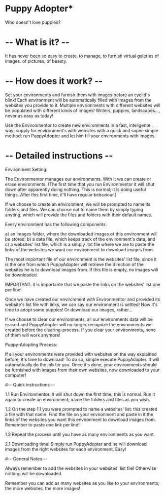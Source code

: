 
# Puppy Adopter*

Who doesn't love puppies?

# -- What is it? --

It has never been so easy to create, to manage, to furnish virtual galeries
of images. of pictures, of beauty.


# -- How does it work? --

Set your environments and furnish them with images before an eyelid's blink!
Each environment will be automatically filled with images from the websites
you provide to it. Multiple envrionments with different websites will be
populated with different kinds of images! Writers, puppies, landscapes..., never
as easy as today!

Use the Environmentor to create new environments in a fast, inteligente way;
supply for environment's with websites with a quick and super-simple method;
run PuppyAdopter and let him fill your environments with images.

# -- Detailed instructions --

Environment Setting:

The Environmentor manages our environments. With it we can create or erase
environments. (The first time that you run Environmentor it will shut down after
apparently doing nothing. This is normal; it is doing useful things. After
this first time, it'll have regular behaviour.)

If we choose to create an environment, we will be prompted to name its folders
and files. We can choose not to name them by simply typing anyting, which will
provide the files and folders with their default names.

Every environment has the following components:

a) an images folder, where the downloaded images of this environment will be stored;
b) a data file, which keeps track of the environment's data, and
c) a websites' list file, which is a simply .txt file where we are to paste the
links of the websites we want our environment to download images from.

The most important file of our environment is the websites' list file, since it
is the one from which PuppyAdopter will retrieve the direction of the websites
he is to download images from. If this file is empty, no images will be
downloaded.

IMPORTANT: it is importante that we paste the links on the websites' list one
per line!

Once we have created our environment with Environmentor and provided its
website's list file with links, we can say our environment is settled! Now
it's time to adopt some puppies! Or download our images, rather...

If we choose to clear our environments, all our environments data will be
erased and PuppyAdopter will no longer recognize the environments we created
before the clearing-process. If you clear your environments, none of them
will work anymore!

Puppy-Adopting Process:

If all your environments were provided with websites on the way explained before,
it's time to download! To do so, simple execute PuppyAdopter. It will automatically
do the job for you. Once it's done, your environments should be furnished with
images from their own websites, now downloaded to your computer!

#-- Quick instructions --

1.1 Run Environmentor. It will shut down the first time; this is normal.
Run it again to create an environment; name the folders and files as
you wish.

1.2 On the step 1.1 you were prompted to name a websites' list: this created a file
with that name. Find the file on your environment and paste in it the
links of the websites you want this environment to download images from. Remember
to paste one link per line!

1.3 Repeat the process until you have as many environments as you want.

2.1 Downloading time! Simply run PuppyAdopter and he will download images from
the right websites for each environment. Easy!

#-- General Notes --

Always remember to add the websites in your websites' list file! Otherwise nothing
will be downloaded.

Remember you can add as many websites as you like to your environments; the
more websites, the more images!
